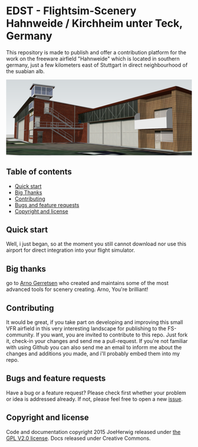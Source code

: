 # EDST - Flightsim-Scenery Hahnweide / Kirchheim unter Teck, Germany

This repository is made to publish and offer a contribution platform for the work on the freeware airfield "Hahnweide" which is located in southern germany, just a few kilometers east of Stuttgart in direct neighbourhood of the suabian alb.

![ScreenShot](/img/Title.png)

## Table of contents
* [Quick start](#quick-start)
* [Big Thanks](#big-thanks)
* [Contributing](#contributing)
* [Bugs and feature requests](#bugs-and-feature-requests)
* [Copyright and license](#copyright-and-license)

## Quick start
Well, i just began, so at the moment you still cannot download nor use this airport for direct integration into your flight simulator.

## Big thanks
go to [Arno Gerretsen](http://www.scenerydesign.org/about/) who created and maintains some of the most advanced tools for scenery creating.
Arno, You're brilliant!

## Contributing
It would be great, if you take part on developing and improving this small VFR airfield in this very interesting landscape for publishing to the FS-community. If you want, you are invited to contribute to this repo. Just fork it, check-in your changes and send me a pull-request.
If you're not familiar with using Github you can also send me an email to inform me about the changes and additions you made, and i'll probably embed them into my repo.

## Bugs and feature requests
Have a bug or a feature request? Please check first whether your problem or idea is addressed already. If not, please feel free to open a new [issue](https://github.com/joeherwig/RealAir-Turbine-Duke-V2-LUA/issues).

## Copyright and license
Code and documentation copyright 2015 JoeHerwig released under [the GPL V2.0 license](LICENSE). Docs released under Creative Commons.
